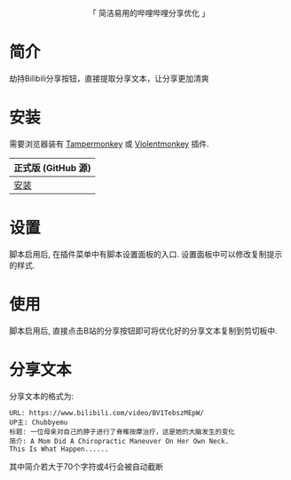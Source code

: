 <div align="center">

「 简洁易用的哔哩哔哩分享优化 」

</div>

# 简介

劫持Bilibili分享按钮，直接提取分享文本，让分享更加清爽

# 安装

需要浏览器装有 [Tampermonkey](https://tampermonkey.net/) 或 [Violentmonkey](https://violentmonkey.github.io/) 插件.

| 正式版 (GitHub 源)                                                                                      |
| -------------------------------------------------------------------------------------------------------- |
| [安装](https://raw.githubusercontent.com/doublebobcat/Bilibili-Share-Optimization/master/bilibili-share-optimization.user.js) |

# 设置

脚本启用后, 在插件菜单中有脚本设置面板的入口. 设置面板中可以修改复制提示的样式.

# 使用

脚本启用后, 直接点击B站的分享按钮即可将优化好的分享文本复制到剪切板中.

# 分享文本

分享文本的格式为:

```text
URL: https://www.bilibili.com/video/BV1TebszMEpW/
UP主: Chubbyemu
标题: 一位母亲对自己的脖子进行了脊椎按摩治疗，这是她的大脑发生的变化
简介: A Mom Did A Chiropractic Maneuver On Her Own Neck.
This Is What Happen......
```

其中简介若大于70个字符或4行会被自动截断
